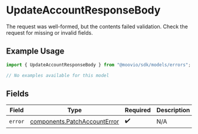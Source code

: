 # UpdateAccountResponseBody

The request was well-formed, but the contents failed validation. Check the request for missing or invalid fields.

## Example Usage

```typescript
import { UpdateAccountResponseBody } from "@moovio/sdk/models/errors";

// No examples available for this model
```

## Fields

| Field                                                                        | Type                                                                         | Required                                                                     | Description                                                                  |
| ---------------------------------------------------------------------------- | ---------------------------------------------------------------------------- | ---------------------------------------------------------------------------- | ---------------------------------------------------------------------------- |
| `error`                                                                      | [components.PatchAccountError](../../models/components/patchaccounterror.md) | :heavy_check_mark:                                                           | N/A                                                                          |